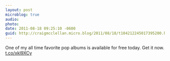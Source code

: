 ```yaml
---
layout: post
microblog: true
audio: 
photo: 
date: 2011-08-18 09:25:10 -0600
guid: http://craigmcclellan.micro.blog/2011/08/18/t104212245017395200.html
---
```

One of my all time favorite pop albums is available for free today. Get it now. [t.co/xkl9XCy](http://t.co/xkl9XCy)
